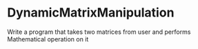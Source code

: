 # DynamicMatrixManipulation
Write a program that takes two matrices from user and performs Mathematical operation on it
